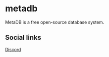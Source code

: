 # metadb
MetaDB is a free open-source database system.

## Social links
[Discord](https://discord.gg/gPU7X2KMQQ)
